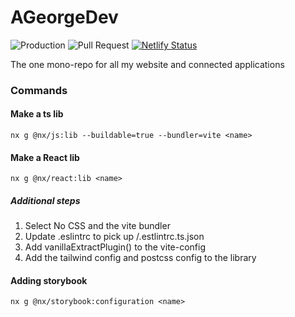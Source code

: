 # AGeorgeDev

![Production](https://github.com/bassoGeorge/a-george-dev/actions/workflows/production.yml/badge.svg)
![Pull Request](https://github.com/bassoGeorge/a-george-dev/actions/workflows/pull-request.yml/badge.svg)
[![Netlify Status](https://api.netlify.com/api/v1/badges/c27387d7-a9ff-478a-a01d-a5f9efaa29f4/deploy-status)](https://app.netlify.com/sites/polite-conkies-0a96bd/deploys)

The one mono-repo for all my website and connected applications

### Commands

#### Make a ts lib

```shell
nx g @nx/js:lib --buildable=true --bundler=vite <name>
```

#### Make a React lib

```shell
nx g @nx/react:lib <name>
```

##### Additional steps

1. Select No CSS and the vite bundler
2. Update .eslintrc to pick up <root>/.estlintrc.ts.json
3. Add vanillaExtractPlugin() to the vite-config
4. Add the tailwind config and postcss config to the library

#### Adding storybook

```shell
nx g @nx/storybook:configuration <name>
```
